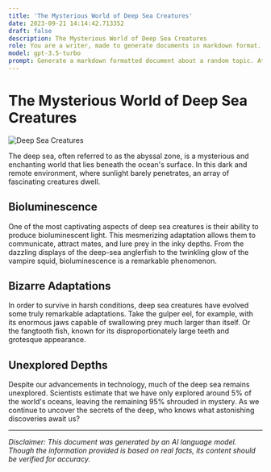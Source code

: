 ```yaml
---
title: 'The Mysterious World of Deep Sea Creatures'
date: 2023-09-21 14:14:42.713352
draft: false
description: The Mysterious World of Deep Sea Creatures
role: You are a writer, made to generate documents in markdown format. It is very important that all of the documents you generate are in valid markdown format.
model: gpt-3.5-turbo
prompt: Generate a markdown formatted document about a random topic. At the bottom, include a disclaimer explaining that the document was generated by you. The first line of the document should be the title. Make sure that the entire document is in proper markdown format, using a mix of various tags to make the document visually appealing.
---
```


# The Mysterious World of Deep Sea Creatures

![Deep Sea Creatures](https://images.unsplash.com/photo-1519510148-a8ea89a4b85a)

The deep sea, often referred to as the abyssal zone, is a mysterious and enchanting world that lies beneath the ocean's surface. In this dark and remote environment, where sunlight barely penetrates, an array of fascinating creatures dwell.

## Bioluminescence

One of the most captivating aspects of deep sea creatures is their ability to produce bioluminescent light. This mesmerizing adaptation allows them to communicate, attract mates, and lure prey in the inky depths. From the dazzling displays of the deep-sea anglerfish to the twinkling glow of the vampire squid, bioluminescence is a remarkable phenomenon.

## Bizarre Adaptations

In order to survive in harsh conditions, deep sea creatures have evolved some truly remarkable adaptations. Take the gulper eel, for example, with its enormous jaws capable of swallowing prey much larger than itself. Or the fangtooth fish, known for its disproportionately large teeth and grotesque appearance.

## Unexplored Depths

Despite our advancements in technology, much of the deep sea remains unexplored. Scientists estimate that we have only explored around 5% of the world's oceans, leaving the remaining 95% shrouded in mystery. As we continue to uncover the secrets of the deep, who knows what astonishing discoveries await us?

---

*Disclaimer: This document was generated by an AI language model. Though the information provided is based on real facts, its content should be verified for accuracy.*